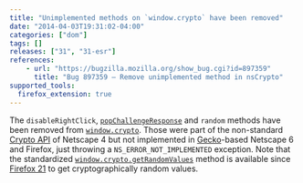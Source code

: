 ```yaml
---
title: "Unimplemented methods on `window.crypto` have been removed"
date: "2014-04-03T19:31:02-04:00"
categories: ["dom"]
tags: []
releases: ["31", "31-esr"]
references:
    - url: "https://bugzilla.mozilla.org/show_bug.cgi?id=897359"
      title: "Bug 897359 – Remove unimplemented method in nsCrypto"
supported_tools:
  firefox_extension: true
---
```

The `disableRightClick`, [`popChallengeResponse`](https://developer.mozilla.org/docs/JavaScript_crypto/popChallengeResponse) and `random` methods have been removed from [`window.crypto`](https://developer.mozilla.org/docs/Web/API/window/crypto). Those were part of the non-standard [Crypto API](https://developer.mozilla.org/docs/JavaScript_crypto) of Netscape 4 but not implemented in [Gecko](https://developer.mozilla.org/docs/Mozilla/Gecko)-based Netscape 6 and Firefox, just throwing a `NS_ERROR_NOT_IMPLEMENTED` exception. Note that the standardized [`window.crypto.getRandomValues`](https://developer.mozilla.org/docs/Web/API/window/crypto/getRandomValues) method is available since [Firefox 21](https://developer.mozilla.org/Firefox/Releases/21) to get cryptographically random values.
